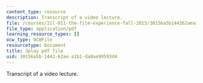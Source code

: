 ```yaml
---
content_type: resource
description: Transcript of a video lecture.
file: /courses/21l-011-the-film-experience-fall-2013/30156a5b144262aea1b1da8ae99593d4_NOT1VZrNkMo.pdf
file_type: application/pdf
learning_resource_types: []
ocw_type: OCWFile
resourcetype: Document
title: 3play pdf file
uid: 30156a5b-1442-62ae-a1b1-da8ae99593d4
---
```

Transcript of a video lecture.

